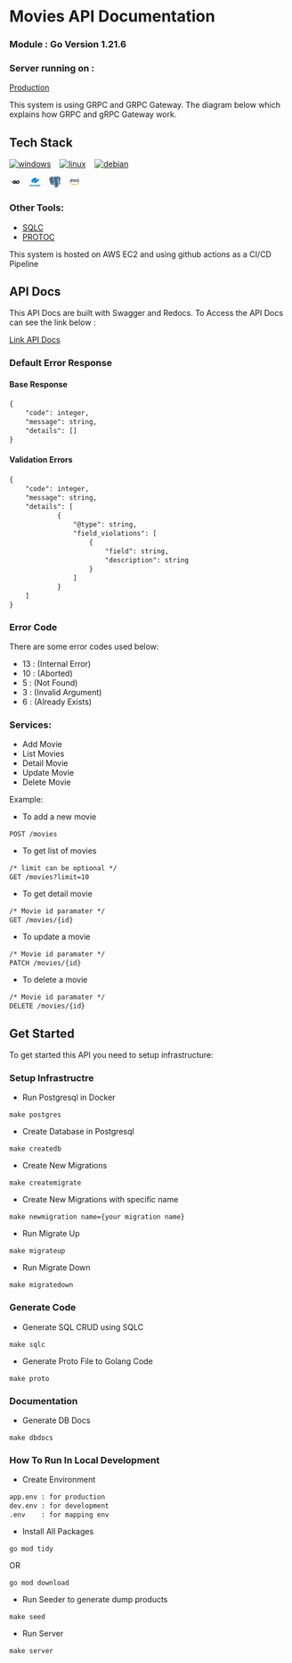 # Movies API Documentation

### Module : Go Version 1.21.6

### Server running on :
<a href="http://3.27.14.107:50052">Production</a>

This system is using GRPC and GRPC Gateway. The diagram below which explains how GRPC and gRPC Gateway work. 

## Tech Stack
[<img src="https://img.shields.io/badge/Windows-0078D6?style=for-the-badge&logo=windows&logoColor=white" alt="windows" >](https://www.microsoft.com/en-id/windows)  &nbsp;&nbsp;  [<img src="https://img.shields.io/badge/Linux-FCC624?style=for-the-badge&logo=linux&logoColor=black" alt="linux">](https://www.linux.org/) &nbsp;&nbsp; [<img src="https://img.shields.io/badge/Debian-ffffff?style=for-the-badge&logo=debian&logoColor=red" alt="debian">](https://wiki.debian.org/InstallingDebianOn/Microsoft/Windows/SubsystemForLinux)

<code><img height="20" src="https://raw.githubusercontent.com/github/explore/80688e429a7d4ef2fca1e82350fe8e3517d3494d/topics/go/go.png"></code> &nbsp;&nbsp; 
<code><img height="20" src="https://raw.githubusercontent.com/github/explore/80688e429a7d4ef2fca1e82350fe8e3517d3494d/topics/docker/docker.png"></code> &nbsp;&nbsp; 
<code><img height="20" src="https://raw.githubusercontent.com/github/explore/80688e429a7d4ef2fca1e82350fe8e3517d3494d/topics/postgresql/postgresql.png"></code>
&nbsp;&nbsp; 
<code><img height="20" src="https://raw.githubusercontent.com/github/explore/80688e429a7d4ef2fca1e82350fe8e3517d3494d/topics/aws/aws.png"></code>

### Other Tools:
- <a href="https://github.com/kyleconroy/sqlc#installation">SQLC</a>
- <a href="https://pkg.go.dev/github.com/golang/protobuf/protoc-gen-go">PROTOC</a>


This system is hosted on AWS EC2 and using github actions as a CI/CD Pipeline

## API Docs
This API Docs are built with Swagger and Redocs. To Access the API Docs can see the link below :

<a href="http://3.27.14.107:50052/docs">Link API Docs</a>

### Default Error Response
#### Base Response
```
{
    "code": integer,
    "message": string,
    "details": []
}
```
#### Validation Errors
```
{
    "code": integer,
    "message": string,
    "details": [
			{
				"@type": string,
				"field_violations": [
					{
						"field": string,
						"description": string
					}
				]
			}
    ]
}
```

### Error Code
There are some error codes used below: 
- 13 : (Internal Error)
- 10 : (Aborted)
- 5  : (Not Found)
- 3 : (Invalid Argument)
- 6 : (Already Exists)

### Services:
- Add Movie
- List Movies
- Detail Movie
- Update Movie
- Delete Movie

Example:
- To add a new movie
```
POST /movies
```
- To get list of movies
```
/* limit can be optional */
GET /movies?limit=10
```
- To get detail movie
```
/* Movie id paramater */
GET /movies/{id}
```
- To update a movie
```
/* Movie id paramater */
PATCH /movies/{id}
```
- To delete a movie
```
/* Movie id paramater */
DELETE /movies/{id}
```

## Get Started

To get started this API you need to setup infrastructure:

### Setup Infrastructre
- Run Postgresql in Docker
```
make postgres
```
- Create Database in Postgresql
```
make createdb
```
- Create New Migrations
```
make createmigrate
```
- Create New Migrations with specific name
```
make newmigration name={your migration name}
```
- Run Migrate Up 
```
make migrateup
```
- Run Migrate Down 
```
make migratedown
```

### Generate Code
- Generate SQL CRUD using SQLC 
```
make sqlc
```

- Generate Proto File to Golang Code
```
make proto
```

### Documentation
- Generate DB Docs
```
make dbdocs
```

### How To Run In Local Development
- Create Environment
```
app.env : for production
dev.env : for development
.env    : for mapping env
```
- Install All Packages
```
go mod tidy
```
OR
```
go mod download
```
- Run Seeder to generate dump products
```
make seed
```
- Run Server
```
make server
```